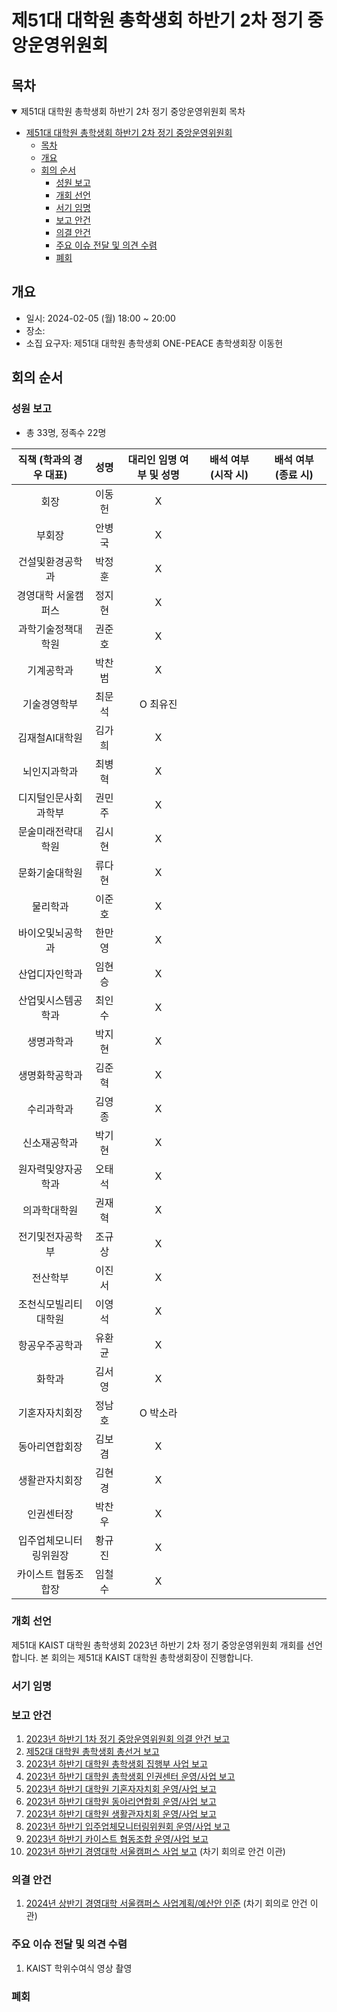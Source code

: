 제51대 대학원 총학생회 하반기 2차 정기 중앙운영위원회 
===

## 목차

<details open>
<summary>제51대 대학원 총학생회 하반기 2차 정기 중앙운영위원회 목차</summary>
  
- [제51대 대학원 총학생회 하반기 2차 정기 중앙운영위원회](#제51대-대학원-총학생회-하반기-2차-정기-중앙운영위원회)
	- [목차](#목차)
	- [개요](#개요)
	- [회의 순서](#회의-순서)
		- [성원 보고](#성원-보고)
		- [개회 선언](#개회-선언)
		- [서기 임명](#서기-임명)
		- [보고 안건](#보고-안건)
		- [의결 안건](#의결-안건)
		- [주요 이슈 전달 및 의견 수렴](#주요-이슈-전달-및-의견-수렴)
		- [폐회](#폐회)
</details>

## 개요 

- 일시: 2024-02-05 (월) 18:00 ~ 20:00
- 장소: 
- 소집 요구자: 제51대 대학원 총학생회 ONE-PEACE 총학생회장 이동헌

## 회의 순서
### 성원 보고
- 총 33명, 정족수 22명

| 직책 (학과의 경우 대표) | 성명 | 대리인 임명 여부 및 성명 | 배석 여부 (시작 시) | 배석 여부 (종료 시) |
|:---:|:---:|:---:|:---:|:---:|
| 회장 | 이동헌 |X | | |
| 부회장 | 안병국 |X | | |
| 건설및환경공학과 | 박정훈 |X | | |
| 경영대학 서울캠퍼스 | 정지현 |X | | |
| 과학기술정책대학원 | 권준호 |X | | |
| 기계공학과 | 박찬범 |X | | |
| 기술경영학부 | 최문석 | O 최유진 | | |
| 김재철AI대학원 | 김가희 |X | | |
| 뇌인지과학과 | 최병혁 |X | | |
| 디지털인문사회과학부 | 권민주 |X | |
| 문술미래전략대학원 | 김시현 |X | |
| 문화기술대학원 | 류다현 |X | |
| 물리학과 | 이준호 |X | | |
| 바이오및뇌공학과 | 한만영 |X | | |
| 산업디자인학과 | 임현승 |X | | |
| 산업및시스템공학과 | 최인수 |X | | |
| 생명과학과 | 박지현 | X| | |
| 생명화학공학과 | 김준혁 |X | | |
| 수리과학과 | 김영종 | X| | |
| 신소재공학과 | 박기현 | X| | |
| 원자력및양자공학과 | 오태석 |X | | |
| 의과학대학원 | 권재혁 |X | | |
| 전기및전자공학부 | 조규상 |X | | |
| 전산학부 | 이진서 |X | | |
| 조천식모빌리티대학원 | 이영석 | X| | |
| 항공우주공학과 | 유환균 | X| | |
| 화학과 | 김서영 | X| | |
| 기혼자자치회장 | 정남호 | O 박소라 | | |
| 동아리연합회장 | 김보겸 | X| | |
| 생활관자치회장 | 김현경 | X| | |
| 인권센터장 | 박찬우 |X| | |
| 입주업체모니터링위원장 | 황규진 |X | | |
| 카이스트 협동조합장 | 임철수 |X | | |

### 개회 선언
제51대 KAIST 대학원 총학생회 2023년 하반기 2차 정기 중앙운영위원회 개회를 선언합니다. 본 회의는 제51대 KAIST 대학원 총학생회장이 진행합니다.

### 서기 임명


### 보고 안건
1. [2023년 하반기 1차 정기 중앙운영위원회 의결 안건 보고](보고안건/의결안건보고.md)
2. [제52대 대학원 총학생회 총선거 보고](보고안건/52대_총선거보고.md)
3. [2023년 하반기 대학원 총학생회 집행부 사업 보고](보고안건/집행부사업보고.md)
4. [2023년 하반기 대학원 총학생회 인권센터 운영/사업 보고](보고안건/인권센터_사업보고.md)
5. [2023년 하반기 대학원 기혼자자치회 운영/사업 보고](보고안건/기자회_사업보고.md)
6. [2023년 하반기 대학원 동아리연합회 운영/사업 보고](보고안건/동연_사업보고.md)
7. [2023년 하반기 대학원 생활관자치회 운영/사업 보고](보고안건/생자회_사업보고.md)
8. [2023년 하반기 입주업체모니터링위원회 운영/사업 보고](보고안건/입모위_사업보고.md)
9. [2023년 하반기 카이스트 협동조합 운영/사업 보고](보고안건/협동조합_사업보고.md)
10. [2023년 하반기 경영대학 서울캠퍼스 사업 보고](보고안건/경영대학_사업보고.md) (차기 회의로 안건 이관)

### 의결 안건
1. [2024년 상반기 경영대학 서울캠퍼스 사업계획/예산안 인준](의결안건/경영대학_사업계획.md) (차기 회의로 안건 이관) 

### 주요 이슈 전달 및 의견 수렴
1. KAIST 학위수여식 영상 촬영

### 폐회

